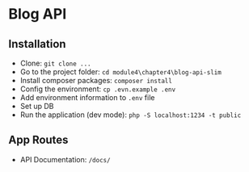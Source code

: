 # Blog API

## Installation

- Clone: `git clone ...`
- Go to the project folder: `cd module4\chapter4\blog-api-slim`
- Install composer packages: `composer install`
- Config the environment: `cp .evn.example .env`
- Add environment information to `.env` file
- Set up DB
- Run the application (dev mode): `php -S localhost:1234 -t public`

## App Routes

- API Documentation: `/docs/`
